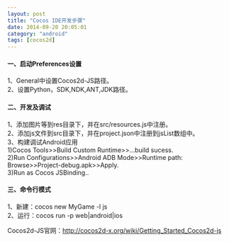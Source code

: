 ```yaml
---
layout: post
title: "Cocos IDE开发步骤"
date: 2014-09-20 20:05:01
category: "android"
tags: [cocos2d]
---
```

#### 一、启动Preferences设置
1、General中设置Cocos2d-JS路径。  
2、设置Python，SDK,NDK,ANT,JDK路径。<!-- more -->  

#### 二、开发及调试
1、添加图片等到res目录下，并在src/resources.js中注册。  
2、添加js文件到src目录下，并在project.json中注册到jsList数组中。  
3、构建调试Android应用  
1)Cocos Tools>>Build Custom Runtime>>...build sucess.  
2)Run Configurations>>Android ADB Mode>>Runtime path: Browse>>Project-debug.apk>>Apply.  
3)Run as Cocos JSBinding..  

#### 三、命令行模式
1、新建：cocos new MyGame -l js  
2、运行：cocos run -p web|android|ios  

Cocos2d-JS官网：<http://cocos2d-x.org/wiki/Getting_Started_Cocos2d-js>  
